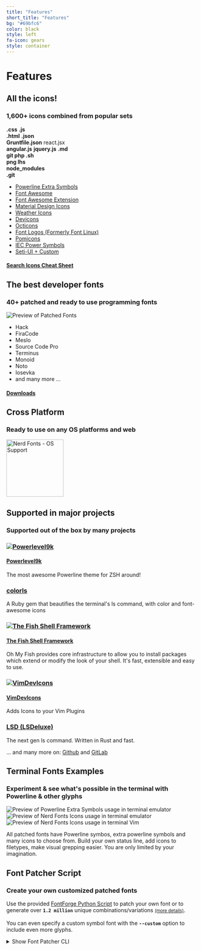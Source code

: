 ```yaml
---
title: "Features"
short_title: "Features"
bg: "#69bfc6"
color: black
style: left
fa-icon: gears
style: container
---
```


<h1 class="center">Features</h1>

<div class="container feature-sections">
  <div class="row">
    <div class="col-xs-12 col-md-6 col-lg-6 d-flexx">
    <div class="feature-section">
      <h2>All the icons!</h2>
      <h3>1,600+ icons combined from popular sets</h3>
      <div class="row">
      <!-- <div class="col-sm-12 col-md-8 col-lg-8"> -->
      <div class="subtlecircle sectiondivider faicon sectioninner sectioninner3">
        <div>
          <b class="nf2"><i class="nf nf-seti-css"></i>.css</b> <b class="nf1"><i class="nf nf-dev-javascript"></i>.js</b><br/>
          <b class="nf3"><i class="nf nf-dev-html5"></i>.html</b> <b class="nf4"><i class="nf nf-seti-json"></i>.json</b><br/>
          <b class="nf6"><i class="nf nf-seti-grunt"></i> Gruntfile.json</b> <i class="nf nf-dev-react"></i>react.jsx<br/>
          <b class="nf7"><i class="nf nf-dev-angular"></i>angular.js</b> <b class="nf2"><i class="nf nf-dev-jquery"></i>jquery.js</b> <b class="nf6"><i class="nf nf-seti-markdown"></i>.md</b><br/>
          <b class="nf2"><i class="nf nf-dev-git"></i> git </b> <b class="nf4"><i class="nf nf-seti-php"></i> php </b> <b class="nf3"><i class="nf nf-dev-terminal"></i> .sh</b><br/>
          <b class="nf2"><i class="nf nf-fa-image"></i> png </b> <b class="nf4"><i class="nf nf-dev-haskell"></i> lhs </b><br/>
          <b class="nf3"><i class="nf nf-custom-folder_npm"></i> node_modules</b><br/>
          <b class="nf2"><i class="nf nf-custom-folder_github"></i> .git</b><br/>
        </div>
      </div>
      </div><!-- end inner row -->
      <div class="row">
      <!--</div> end inner col -->
      <!-- <div class="col-sm-12 col-md-4 col-lg-4"> -->
      <ul>
        <li><a target="_blank" aria-label="Go to XYZ Page" rel="noreferrer" href="https://github.com/ryanoasis/powerline-extra-symbols">Powerline Extra Symbols</a></li>
        <li><a target="_blank" aria-label="Go to Font Awesome Page" rel="noreferrer" href="https://github.com/FortAwesome/Font-Awesome">Font Awesome</a></li>
        <li><a target="_blank" aria-label="Go to Font Awesome Extension Page" rel="noreferrer" href="https://github.com/AndreLGava/font-awesome-extension">Font Awesome Extension</a></li>
        <li><a target="_blank" aria-label="Go to Material Design Icons Page" rel="noreferrer" href="https://github.com/Templarian/MaterialDesign">Material Design Icons</a></li>
        <li><a target="_blank" aria-label="Go to Weather Icons Page" rel="noreferrer" href="https://github.com/erikflowers/weather-icons">Weather Icons</a></li>
        <li><a target="_blank" aria-label="Go to Devicons Page" rel="noreferrer" href="http://vorillaz.github.io/devicons/">Devicons</a></li>
        <li><a target="_blank" aria-label="Go to Octicons Page" rel="noreferrer" href="https://github.com/github/octicons">Octicons</a></li>
        <li><a target="_blank" aria-label="Go to Font Logos Page" rel="noreferrer" href="https://github.com/Lukas-W/font-linux">Font Logos (Formerly Font Linux)</a></li>
        <li><a target="_blank" aria-label="Go to Pomicons Page" rel="noreferrer" href="https://github.com/gabrielelana/pomicons">Pomicons</a></li>
        <li><a target="_blank" aria-label="Go to IEC Power Symbols Page" rel="noreferrer" href="https://unicodepowersymbol.com/">IEC Power Symbols</a></li>
        <li><a target="_blank" aria-label="Go to Seti-UI + Custom Source Page" rel="noreferrer" href="https://github.com/ryanoasis/nerd-fonts/blob/master/src/glyphs/original-source.otf">Seti-UI + Custom</a></li>
      </ul>
      <!--</div> end inner col -->
      </div><!-- end inner row -->
      <h4 class="inlineblock bg-blue text-white nerd-font-button">
        <i class="nf nf-fa-search"></i>
        <a href="/cheat-sheet" class="inlineblock">Search Icons Cheat Sheet</a>
      </h4>
    </div><!-- end feature-section -->
    </div><!-- end col -->
    <div class="col-xs-12 col-md-6 col-lg-6">
    <div class="feature-section">
      <h2>The best developer fonts</h2>
      <h3>40+ patched and ready to use programming fonts</h3>
      <div class="subtlecircle sectiondivider faicon sectioninner sectioninner3">
        <div>
          <img src="/assets/img/nerd-fonts-patched-fonts.svg" alt="Preview of Patched Fonts">
        </div>
      </div>
      <ul>
        <li>Hack</li>
        <li>FiraCode</li>
        <li>Meslo</li>
        <li>Source Code Pro</li>
        <li>Terminus</li>
        <li>Monoid</li>
        <li>Noto</li>
        <li>Iosevka</li>
        <li>and many more ...</li>
      </ul>
      <h4 class="inlineblock bg-blue text-white nerd-font-button">
        <i class="nf nf-fa-download"></i>
        <a href="/font-downloads" class="inlineblock">Downloads</a>
      </h4>
    </div><!-- end feature-section -->
    <div class="feature-section">
      <h2>Cross Platform</h2>
      <h3>Ready to use on any OS platforms and web</h3>
      <img src="https://raw.githubusercontent.com/wiki/ryanoasis/nerd-fonts/images/faux-shield-badge-os-logos.svg?sanitize=true" style="width:150px" alt="Nerd Fonts - OS Support">
    </div><!-- end feature-section -->
    </div><!-- end col -->
  </div><!-- end row 1 -->

  <div class="row">
    <div class="col-xs-12 col-md-12 col-lg-12">
    <div class="feature-section">
      <h2>Supported in major projects</h2>
      <h3>Supported out of the box by many projects</h3>
      <section class="row">
        <div class="col-xs-12 col-md-3 col-lg-4">
          <a href="https://github.com/Powerlevel9k/powerlevel9k/" target="_blank" aria-label="Go to Powerlevel9k Home Page" rel="noreferrer"><h3><img src="/assets/img/pl9k-Fully-Rendered.svg" alt="Powerlevel9k" /></h3>
          <h4>Powerlevel9k</h4></a><p>The most awesome Powerline theme for ZSH around!</p>
          <h3 class="faux-logo"><a href="https://github.com/athityakumar/colorls" target="_blank" aria-label="Go to colorls Github Page" rel="noreferrer">colorls</a></h3>
          <!-- <h4>colorls</h4> --><p>A Ruby gem that beautifies the terminal's ls command, with color and font-awesome icons</p>
        </div>
        <div class="col-xs-12 col-md-3 col-lg-4">
          <a href="https://github.com/oh-my-fish/oh-my-fish" target="_blank" aria-label="Go to The Fish Shell Framework Github Page" rel="noreferrer">
          <h3><img src="/assets/img/Fish-Shell-Network.svg" alt="The Fish Shell Framework" /></h3>
          <h4>The Fish Shell Framework</h4></a><p>Oh My Fish provides core infrastructure to allow you to install packages which extend or modify the look of your shell. It's fast, extensible and easy to use.</p>
        </div>
        <div class="col-xs-12 col-md-3 col-lg-4">
          <a href="https://github.com/ryanoasis/vim-devicons" target="_blank" aria-label="Go to VimDevIcons Github Page" rel="noreferrer"><h3><img src="/assets/img/VimDevIcons.svg" alt="VimDevIcons" /></h3>
          <h4>VimDevIcons</h4></a><p>Adds Icons to your Vim Plugins</p>
          <h3 class="faux-logo"><a href="https://github.com/Peltoche/lsd" target="_blank" aria-label="Go to LSD (LSDeluxe) Github Page" rel="noreferrer">LSD (LSDeluxe)</a></h3>
          <!-- <h4>LSD (LSDeluxe)</h4> --><p>The next gen ls command. Written in Rust and fast.</p>
          ... and many more on: <a href="https://github.com/search?q=nerd+fonts&type=Topics" target="_blank" aria-label="Go to Github Nerd Fonts Topic results" rel="noreferrer">Github</a> and <a href="https://gitlab.com/search?utf8=%E2%9C%93&search=%22nerd+fonts%22&group_id=&project_id=&repository_ref=" target="_blank" aria-label="Go to GitLab Nerd Fonts results" rel="noreferrer">GitLab</a></div>
      </section>
    </div>
  </div>
  </div>

  <div class="row">
    <div class="col-xs-12 col-md-12 col-lg-12">
    <div class="feature-section">
      <h2>Terminal Fonts Examples</h2>
      <h3>Experiment &amp; see what's possible in the terminal with Powerline &amp; other glyphs</h3>
      <div class="row center">
        <!-- <div class="col-sm-12 col-md-7 col-lg-7"> -->
          <div class="col-lg-4">
            <div class="subtlecircle sectiondivider faicon sectioninner sectioninner3">
              <img src="/assets/img/nerd-fonts-powerline-extra-terminal.png" alt="Preview of Powerline Extra Symbols usage in terminal emulator">
            </div>
          </div>
          <div class="col-lg-4">
            <div class="subtlecircle sectiondivider faicon sectioninner sectioninner3">
              <img src="/assets/img/nerd-fonts-icons-in-terminal.png" alt="Preview of Nerd Fonts Icons usage in terminal emulator">
            </div>
          </div>
          <div class="col-lg-4">
            <div class="subtlecircle sectiondivider faicon sectioninner sectioninner3">
              <img src="/assets/img/nerd-fonts-icons-in-vim.png" alt="Preview of Nerd Fonts Icons usage in terminal Vim">
            </div>
          </div>
          <p>
            All patched fonts have Powerline symbos, extra powerline symbols and many icons to choose from. Build your own status line, add icons to filetypes, make visual grepping easier. You are only limited by your imagination.
          </p>
        <!-- </div> -->
      </div><!-- end inner row -->
    </div><!-- end feature-section -->
    </div><!-- end col -->
  </div><!-- end row -->
  <div class="row">
    <div class="col-xs-12 col-md-12 col-lg-12">
    <div class="feature-section">
      <h2>Font Patcher Script</h2>
      <h3>Create your own customized patched fonts</h3>
      <p>Use the provided <a href="https://github.com/ryanoasis/nerd-fonts#font-patcher">FontForge Python Script</a> to patch your own font or to generate over 
<strong><code class="highlighter-rouge">1.2 million</code></strong> unique combinations/variations <small><a href="https://github.com/ryanoasis/nerd-fonts#combinations">(more details)</a></small>.<br/><br/>You can even specify a custom symbol font with the <strong><code class="highlighter-rouge">--custom</code></strong> option to include even more glyphs.
      </p>
<details>
<summary>Show Font Patcher CLI</summary>
<div markdown="1">
```
./font-patcher
usage: font-patcher
  [-h] [-v] [-s] [-l] [-q] [-w] [-c] [--careful]
  [--removeligs] [--postprocess [POSTPROCESS]]
  [--configfile [CONFIGFILE]] [--custom [CUSTOM]]
  [-ext [EXTENSION]] [-out [OUTPUTDIR]]
  [--progressbars | --no-progressbars] [--fontawesome]
  [--fontawesomeextension] [--fontlinux] [--octicons]
  [--powersymbols] [--pomicons] [--powerline]
  [--powerlineextra] [--material] [--weather]
  font

  Nerd Fonts Font Patcher: patches a given font with programming and development related glyphs

* Website: https://www.nerdfonts.com
* Version: 2.1.0-alpha
* Development Website: https://github.com/ryanoasis/nerd-fonts
* Changelog: https://github.com/ryanoasis/nerd-fonts/blob/master/changelog.md

positional arguments:
  font                  The path to the font to patch (e.g., Inconsolata.otf)

optional arguments:
  -h, --help            show this help message and exit
  -v, --version         show program's version number and exit
  -s, --mono, --use-single-width-glyphs
                        Whether to generate the glyphs as single-width not double-width (default is double-width)
  -l, --adjust-line-height
                        Whether to adjust line heights (attempt to center powerline separators more evenly)
  -q, --quiet, --shutup
                        Do not generate verbose output
  -w, --windows         Limit the internal font name to 31 characters (for Windows compatibility)
  -c, --complete        Add all available Glyphs
  --careful             Do not overwrite existing glyphs if detected
  --removeligs, --removeligatures
                        Removes ligatures specificed in JSON configuration file
  --postprocess [POSTPROCESS]
                        Specify a Script for Post Processing
  --configfile [CONFIGFILE]
                        Specify a file path for JSON configuration file (see sample: src/config.sample.json)
  --custom [CUSTOM]     Specify a custom symbol font. All new glyphs will be copied, with no scaling applied.
  -ext [EXTENSION], --extension [EXTENSION]
                        Change font file type to create (e.g., ttf, otf)
  -out [OUTPUTDIR], --outputdir [OUTPUTDIR]
                        The directory to output the patched font file to
  --progressbars        Show percentage completion progress bars per Glyph Set
  --no-progressbars     Don't show percentage completion progress bars per Glyph Set

Symbol Fonts:
  --fontawesome         Add Font Awesome Glyphs (http://fontawesome.io/)
  --fontawesomeextension
                        Add Font Awesome Extension Glyphs (https://andrelzgava.github.io/font-awesome-extension/)
  --fontlinux, --fontlogos
                        Add Font Linux and other open source Glyphs (https://github.com/Lukas-W/font-logos)
  --octicons            Add Octicons Glyphs (https://octicons.github.com)
  --powersymbols        Add IEC Power Symbols (https://unicodepowersymbol.com/)
  --pomicons            Add Pomicon Glyphs (https://github.com/gabrielelana/pomicons)
  --powerline           Add Powerline Glyphs
  --powerlineextra      Add Powerline Glyphs (https://github.com/ryanoasis/powerline-extra-symbols)
  --material, --materialdesignicons, --mdi
                        Add Material Design Icons (https://github.com/templarian/MaterialDesign)
  --weather, --weathericons
                        Add Weather Icons (https://github.com/erikflowers/weather-icons)
```
</div>
</details>
<br/>
<br/>
      <h4 class="inlineblock bg-blue text-white nerd-font-button">
        <i class="nf nf-mdi-script"></i>
        <a href="https://raw.githubusercontent.com/ryanoasis/nerd-fonts/master/font-patcher" class="inlineblock">Download Patcher</a>
      </h4>
    </div><!-- end feature-section -->
    </div><!-- end col -->
  </div><!-- end row -->
 </div>

<!--
Repo References
-->

[vim-devicons]:https://github.com/ryanoasis/vim-devicons "VimDevIcons Vim Plugin (external link) ➶"
[vorillaz-devicons]:http://vorillaz.github.io/devicons/
[font-awesome]:https://github.com/FortAwesome/Font-Awesome
[font-awesome-extension]:https://github.com/AndreLGava/font-awesome-extension
[font-material-design-icons]:https://github.com/Templarian/MaterialDesign
[font-weather]:https://github.com/erikflowers/weather-icons
[octicons]:https://github.com/github/octicons
[font-linux]:https://github.com/Lukas-W/font-linux
[gabrielelana-pomicons]:https://github.com/gabrielelana/pomicons
[Seti-UI]:https://atom.io/themes/seti-ui
[ryanoasis-powerline-extra-symbols]:https://github.com/ryanoasis/powerline-extra-symbols
[wiki]:https://github.com/ryanoasis/nerd-fonts/wiki
[wiki-project-purpose]:https://github.com/ryanoasis/nerd-fonts/wiki/Project-Purpose
[repo]:https://github.com/ryanoasis/nerd-fonts
[gitter]:https://gitter.im/ryanoasis/nerd-fonts


